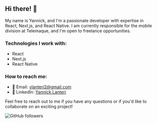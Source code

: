 ## Hi there! 👋

My name is Yannick, and I'm a passionate developer with expertise in React, Next.js, and React Native. I am currently responsible for the mobile division at Telemaque, and I'm open to freelance opportunities.

### Technologies I work with:
- React
- Next.js
- React Native

### How to reach me:
- 📧 Email: ylanteri2@gmail.com
- 💼 LinkedIn: [Yannick Lanteri](https://www.linkedin.com/in/yannick-lanteri/)

Feel free to reach out to me if you have any questions or if you'd like to collaborate on an exciting project!

![GitHub followers](https://img.shields.io/github/followers/y1n6?style=social)

